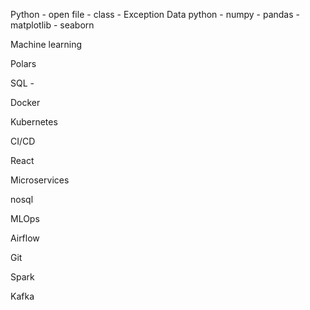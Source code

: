 
Python
    - open file 
    - class
    - Exception
Data python
    - numpy
    - pandas
    - matplotlib
    - seaborn

Machine learning
    
Polars

SQL
    - 

Docker

Kubernetes

CI/CD
    
React

Microservices

nosql

MLOps

Airflow

Git

Spark

Kafka

